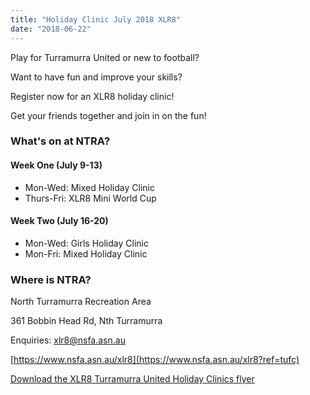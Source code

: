 ```yaml
---
title: "Holiday Clinic July 2018 XLR8"
date: "2018-06-22"
---
```


Play for Turramurra United or new to football?

Want to have fun and improve your skills?

Register now for an XLR8 holiday clinic!

Get your friends together and join in on the fun!

### What's on at NTRA?

#### Week One (July 9-13)

- Mon-Wed: Mixed Holiday Clinic
- Thurs-Fri: XLR8 Mini World Cup

#### Week Two (July 16-20)

- Mon-Wed: Girls Holiday Clinic
- Mon-Fri: Mixed Holiday Clinic

### Where is NTRA?

North Turramurra Recreation Area

361 Bobbin Head Rd, Nth Turramurra

Enquiries: xlr8@nsfa.asn.au

[https://www.nsfa.asn.au/xlr8](https://www.nsfa.asn.au/xlr8?ref=tufc)

[Download the XLR8 Turramurra United Holiday Clinics flyer](https://turramurraunited.com.au/wp-content/uploads/2018/06/XLR8-Turramurra-United-Holiday-Clinics.pdf)
